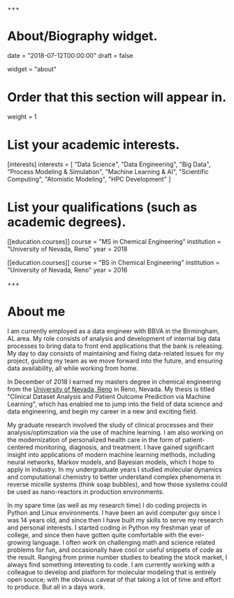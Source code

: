 +++
# About/Biography widget.

date = "2018-07-12T00:00:00"
draft = false

widget = "about"

# Order that this section will appear in.
weight = 1

# List your academic interests.
[interests]
  interests = [
    "Data Science",
    "Data Engineering",
    "Big Data",
    "Process Modeling & Simulation",
    "Machine Learning & AI",
    "Scientific Computing",
    "Atomistic Modeling",
    "HPC Development"
  ]

# List your qualifications (such as academic degrees).
[[education.courses]]
  course = "MS in Chemical Engineering"
  institution = "University of Nevada, Reno"
  year = 2018

[[education.courses]]
  course = "BS in Chemical Engineering"
  institution = "University of Nevada, Reno"
  year = 2016

+++

# About me
I am currently employed as a data engineer with BBVA in the Birmingham, AL area. My role consists of analysis and development of internal big data processes to bring data to front end applications that the bank is releasing. My day to day consists of maintaining and fixing data-related issues for my project, guiding my team as we move forward into the future, and ensuring data availability, all while working from home.

In December of 2018 I earned my masters degree in chemical engineering from the <a href = "https://www.unr.edu">University of Nevada, Reno</a> in Reno, Nevada. My thesis is titled "Clinical Dataset Analysis and Patient Outcome Prediction via Machine Learning", which has enabled me to jump into the field of data science and data engineering, and begin my career in a new and exciting field.

My graduate research involved the study of clinical processes and their analysis/optimization via the use of machine learning. I am also working on the modernization of personalized health care in the form of patient-centered monitoring, diagnosis, and treatment. I have gained significant insight into applications of modern machine learning methods, including neural networks, Markov models, and Bayesian models, which I hope to apply in industry. In my undergraduate years I studied molecular dynamics and computational chemistry to better understand complex phenomena in reverse micelle systems (think soap bubbles), and how those systems could be used as nano-reactors in production environments.

In my spare time (as well as my research time) I do coding projects in Python and Linux environments. I have been an avid computer guy since I was 14 years old, and since then I have built my skills to serve my research and personal interests. I started coding in Python my freshman year of college, and since then have gotten quite comfortable with the ever-growing language. I often work on challenging math and science related problems for fun, and occasionally have cool or useful snippets of code as the result. Ranging from prime number studies to beating the stock market, I always find something interesting to code. I am currently working with a colleague to develop and platform for molecular modeling that is entirely open source; with the obvious caveat of that taking a lot of time and effort to produce. But all in a days work.


<!-- Though I am heavily involved in academic research and developing my career, I also enjoy doing many things outside of the office. Between downtown adventures and trips to Lake Tahoe, Reno has always given me something to do. Recently I took a trip to the lake for the fourth of July, and wow! Fireworks over the lake are my new favorite thing; especially while on a boat 300 yards from the fireworks barge! In the winter I love to ski and spend time up in the snow. When world class skiing is only an hour away, there really is no excuse!
-->
